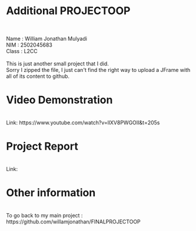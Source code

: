 <h1> Additional PROJECTOOP</h1><br>

Name : William Jonathan Mulyadi<br>
NIM : 2502045683<br>
Class : L2CC<br><br>
This is just another small project that I did.<br>
Sorry I zipped the file, I just can't find the right way to upload a JFrame with all of its content to github.<br>
<h1>Video Demonstration</h1><br>
Link: https://www.youtube.com/watch?v=llXV8PWGOII&t=205s<br>

<h1>Project Report</h1><br>
Link: <br>
<h1>Other information</h1><br>
To go back to my main project : <br>
https://github.com/willamjonathan/FINALPROJECTOOP
